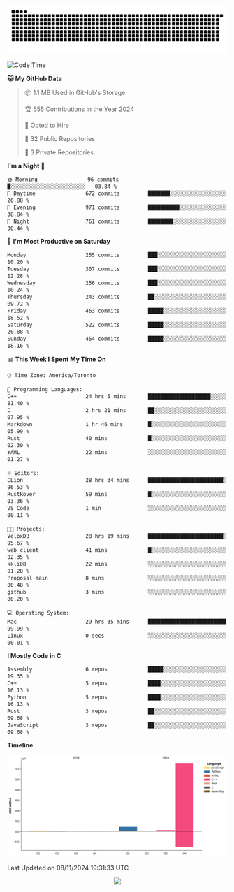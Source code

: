 <picture>
  <source media="(prefers-color-scheme: dark)" srcset="https://raw.githubusercontent.com/kkli08/kkli08/output/github-contribution-grid-snake-dark.svg">
  <source media="(prefers-color-scheme: light)" srcset="https://raw.githubusercontent.com/kkli08/kkli08/output/github-contribution-grid-snake.svg">
  <img alt="github contribution grid snake animation" src="https://raw.githubusercontent.com/kkli08/kkli08/output/github-contribution-grid-snake.svg">
</picture>


<!--START_SECTION:waka-->
![Code Time](http://img.shields.io/badge/Code%20Time-83%20hrs%207%20mins-blue)

**🐱 My GitHub Data** 

> 📦 1.1 MB Used in GitHub's Storage 
 > 
> 🏆 555 Contributions in the Year 2024
 > 
> 💼 Opted to Hire
 > 
> 📜 32 Public Repositories 
 > 
> 🔑 3 Private Repositories 
 > 
**I'm a Night 🦉** 

```text
🌞 Morning                96 commits          █░░░░░░░░░░░░░░░░░░░░░░░░   03.84 % 
🌆 Daytime                672 commits         ███████░░░░░░░░░░░░░░░░░░   26.88 % 
🌃 Evening                971 commits         ██████████░░░░░░░░░░░░░░░   38.84 % 
🌙 Night                  761 commits         ████████░░░░░░░░░░░░░░░░░   30.44 % 
```
📅 **I'm Most Productive on Saturday** 

```text
Monday                   255 commits         ███░░░░░░░░░░░░░░░░░░░░░░   10.20 % 
Tuesday                  307 commits         ███░░░░░░░░░░░░░░░░░░░░░░   12.28 % 
Wednesday                256 commits         ███░░░░░░░░░░░░░░░░░░░░░░   10.24 % 
Thursday                 243 commits         ██░░░░░░░░░░░░░░░░░░░░░░░   09.72 % 
Friday                   463 commits         █████░░░░░░░░░░░░░░░░░░░░   18.52 % 
Saturday                 522 commits         █████░░░░░░░░░░░░░░░░░░░░   20.88 % 
Sunday                   454 commits         █████░░░░░░░░░░░░░░░░░░░░   18.16 % 
```


📊 **This Week I Spent My Time On** 

```text
🕑︎ Time Zone: America/Toronto

💬 Programming Languages: 
C++                      24 hrs 5 mins       ████████████████████░░░░░   81.40 % 
C                        2 hrs 21 mins       ██░░░░░░░░░░░░░░░░░░░░░░░   07.95 % 
Markdown                 1 hr 46 mins        █░░░░░░░░░░░░░░░░░░░░░░░░   05.99 % 
Rust                     40 mins             █░░░░░░░░░░░░░░░░░░░░░░░░   02.30 % 
YAML                     22 mins             ░░░░░░░░░░░░░░░░░░░░░░░░░   01.27 % 

🔥 Editors: 
CLion                    28 hrs 34 mins      ████████████████████████░   96.53 % 
RustRover                59 mins             █░░░░░░░░░░░░░░░░░░░░░░░░   03.36 % 
VS Code                  1 min               ░░░░░░░░░░░░░░░░░░░░░░░░░   00.11 % 

🐱‍💻 Projects: 
VeloxDB                  28 hrs 19 mins      ████████████████████████░   95.67 % 
web_client               41 mins             █░░░░░░░░░░░░░░░░░░░░░░░░   02.35 % 
kkli08                   22 mins             ░░░░░░░░░░░░░░░░░░░░░░░░░   01.28 % 
Proposal-main            8 mins              ░░░░░░░░░░░░░░░░░░░░░░░░░   00.48 % 
github                   3 mins              ░░░░░░░░░░░░░░░░░░░░░░░░░   00.20 % 

💻 Operating System: 
Mac                      29 hrs 35 mins      █████████████████████████   99.99 % 
Linux                    0 secs              ░░░░░░░░░░░░░░░░░░░░░░░░░   00.01 % 
```

**I Mostly Code in C** 

```text
Assembly                 6 repos             █████░░░░░░░░░░░░░░░░░░░░   19.35 % 
C++                      5 repos             ████░░░░░░░░░░░░░░░░░░░░░   16.13 % 
Python                   5 repos             ████░░░░░░░░░░░░░░░░░░░░░   16.13 % 
Rust                     3 repos             ██░░░░░░░░░░░░░░░░░░░░░░░   09.68 % 
JavaScript               3 repos             ██░░░░░░░░░░░░░░░░░░░░░░░   09.68 % 
```



**Timeline**

![Lines of Code chart](https://raw.githubusercontent.com/kkli08/kkli08/main/assets/bar_graph.png)


 Last Updated on 08/11/2024 19:31:33 UTC
<!--END_SECTION:waka-->


<div align="center">
    <img  src="https://github-readme-streak-stats.herokuapp.com/?user=kkli08&theme=cobalt" />
</div>

<br/>
<br/>
<br/>
